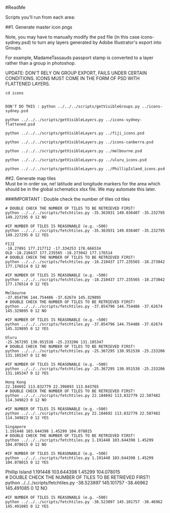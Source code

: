 #ReadMe

Scripts you'll run from each area:

##1. Generate master icon pngs

Note, you may have to manually modify the psd file (in this case icons-sydney.psd) to turn any layers generated by Adobe Illustrator's export into Groups.
	
For example, MadameTassauds passport stamp is converted to a layer rather than a group in photoshop.

UPDATE: DON'T RELY ON GROUP EXPORT, FAILS UNDER CERTAIN CONDITIONS. ICONS MUST COME IN THE FORM OF PSD WITH FLATTENED LAYERS.

	cd icons
	
	
	DON'T DO THIS : python ../../../scripts/getVisibleGroups.py ../icons-sydney.psd

	python ../../../scripts/getVisibleLayers.py ../icons-sydney-flattened.psd

	python ../../../scripts/getVisibleLayers.py ../fiji_icons.psd

	python ../../../scripts/getVisibleLayers.py ../icons-canberra.psd

	python ../../../scripts/getVisibleLayers.py ../melbourne.psd
	
	python ../../../scripts/getVisibleLayers.py ../uluru_icons.psd
	
	python ../../../scripts/getVisibleLayers.py ../PhillipIsland_icons.psd
	
##2. Generate map tiles  
Must be in order sw, ne!   latitude and longitude markers for the area which should be in the global schematics xlsx file.  We may automate this later.

###IMPORTANT : Double check the number of tiles 
	cd tiles
	
	# DOUBLE CHECK THE NUMBER OF TILES TO BE RETRIEVED FIRST!
	python ../../../scripts/fetchtiles.py -35.363931 149.036407 -35.232795 149.227295 0 12 NO
	
	#IF NUMBER OF TILES IS REASONABLE (e.g. ~500)
	python ../../../scripts/fetchtiles.py -35.363931 149.036407 -35.232795 149.227295 0 12 YES
	
	FIJI
	-18.27891 177.217712 -17.334253 178.666534
	OLD	-18.210437 177.235565 -18.273042 177.176514	
	# DOUBLE CHECK THE NUMBER OF TILES TO BE RETRIEVED FIRST!
	python ../../../scripts/fetchtiles.py -18.210437 177.235565 -18.273042 177.176514 0 12 NO
	
	#IF NUMBER OF TILES IS REASONABLE (e.g. ~500)
	python ../../../scripts/fetchtiles.py -18.210437 177.235565 -18.273042 177.176514 0 12 YES
	
	Melbourne
	-37.854796 144.754486 -37.62674 145.329895		
	# DOUBLE CHECK THE NUMBER OF TILES TO BE RETRIEVED FIRST!
	python ../../../scripts/fetchtiles.py -37.854796 144.754486 -37.62674 145.329895 0 12 NO
	
	#IF NUMBER OF TILES IS REASONABLE (e.g. ~500)
	python ../../../scripts/fetchtiles.py -37.854796 144.754486 -37.62674 145.329895 0 12 YES

	Uluru
	-25.367295 130.951538 -25.233206 131.105347		
	# DOUBLE CHECK THE NUMBER OF TILES TO BE RETRIEVED FIRST!
	python ../../../scripts/fetchtiles.py -25.367295 130.951538 -25.233206 131.105347 0 12 NO
	
	#IF NUMBER OF TILES IS REASONABLE (e.g. ~500)
	python ../../../scripts/fetchtiles.py -25.367295 130.951538 -25.233206 131.105347 0 12 YES
	
	Hong Kong
	22.184692 113.832779 22.396893 113.843765
	# DOUBLE CHECK THE NUMBER OF TILES TO BE RETRIEVED FIRST!
	python ../../../scripts/fetchtiles.py 22.184692 113.832779 22.507482 114.349823 0 12 NO
	
	#IF NUMBER OF TILES IS REASONABLE (e.g. ~500)
	python ../../../scripts/fetchtiles.py 22.184692 113.832779 22.507482 114.349823 0 12 YES
	
	Singapore
	1.191448 103.644398 1.45299 104.078015	
	# DOUBLE CHECK THE NUMBER OF TILES TO BE RETRIEVED FIRST!
	python ../../../scripts/fetchtiles.py 1.191448 103.644398 1.45299 104.078015 0 12 NO
	
	#IF NUMBER OF TILES IS REASONABLE (e.g. ~500)
	python ../../../scripts/fetchtiles.py 1.191448 103.644398 1.45299 104.078015 0 12 YES

Phillip Island
	1.191448 103.644398 1.45299 104.078015	
	# DOUBLE CHECK THE NUMBER OF TILES TO BE RETRIEVED FIRST!
	python ../../../scripts/fetchtiles.py -38.523897 145.101757 -38.46962 145.491085 0 12 NO
	
	#IF NUMBER OF TILES IS REASONABLE (e.g. ~500)
	python ../../../scripts/fetchtiles.py -38.523897 145.101757 -38.46962 145.491085 0 12 YES

	